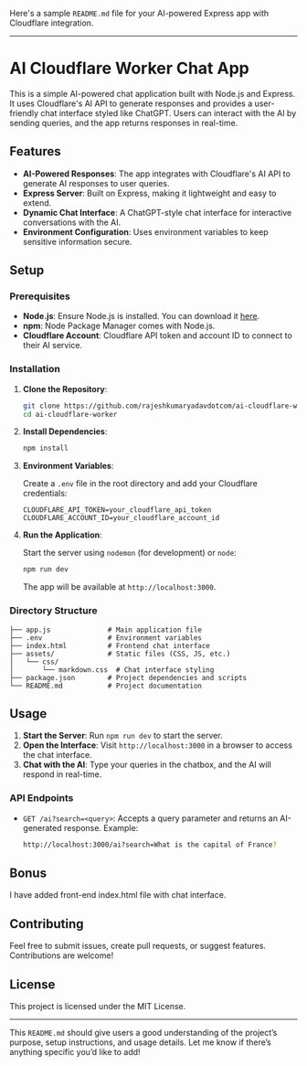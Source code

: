 Here's a sample `README.md` file for your AI-powered Express app with Cloudflare integration.

---

# AI Cloudflare Worker Chat App

This is a simple AI-powered chat application built with Node.js and Express. It uses Cloudflare's AI API to generate responses and provides a user-friendly chat interface styled like ChatGPT. Users can interact with the AI by sending queries, and the app returns responses in real-time.

## Features

- **AI-Powered Responses**: The app integrates with Cloudflare's AI API to generate AI responses to user queries.
- **Express Server**: Built on Express, making it lightweight and easy to extend.
- **Dynamic Chat Interface**: A ChatGPT-style chat interface for interactive conversations with the AI.
- **Environment Configuration**: Uses environment variables to keep sensitive information secure.

## Setup

### Prerequisites

- **Node.js**: Ensure Node.js is installed. You can download it [here](https://nodejs.org/).
- **npm**: Node Package Manager comes with Node.js.
- **Cloudflare Account**: Cloudflare API token and account ID to connect to their AI service.

### Installation

1. **Clone the Repository**:

   ```bash
   git clone https://github.com/rajeshkumaryadavdotcom/ai-cloudflare-worker.git
   cd ai-cloudflare-worker
   ```

2. **Install Dependencies**:

   ```bash
   npm install
   ```

3. **Environment Variables**:

   Create a `.env` file in the root directory and add your Cloudflare credentials:

   ```plaintext
   CLOUDFLARE_API_TOKEN=your_cloudflare_api_token
   CLOUDFLARE_ACCOUNT_ID=your_cloudflare_account_id
   ```

4. **Run the Application**:

   Start the server using `nodemon` (for development) or `node`:

   ```bash
   npm run dev
   ```

   The app will be available at `http://localhost:3000`.

### Directory Structure

```
├── app.js              # Main application file
├── .env                # Environment variables
├── index.html          # Frontend chat interface
├── assets/             # Static files (CSS, JS, etc.)
│   └── css/
│       └── markdown.css  # Chat interface styling
├── package.json        # Project dependencies and scripts
└── README.md           # Project documentation
```

## Usage

1. **Start the Server**: Run `npm run dev` to start the server.
2. **Open the Interface**: Visit `http://localhost:3000` in a browser to access the chat interface.
3. **Chat with the AI**: Type your queries in the chatbox, and the AI will respond in real-time.

### API Endpoints

- `GET /ai?search=<query>`: Accepts a query parameter and returns an AI-generated response. Example:
  
  ```bash
  http://localhost:3000/ai?search=What is the capital of France?
  ```
## Bonus
I have added front-end index.html file with chat interface.


## Contributing

Feel free to submit issues, create pull requests, or suggest features. Contributions are welcome!

## License

This project is licensed under the MIT License.

--- 

This `README.md` should give users a good understanding of the project’s purpose, setup instructions, and usage details. Let me know if there’s anything specific you’d like to add!